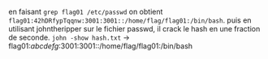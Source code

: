 en faisant `grep flag01 /etc/passwd` on obtient `flag01:42hDRfypTqqnw:3001:3001::/home/flag/flag01:/bin/bash`.
puis en utilisant johntheripper sur le fichier passwd, il crack le hash en une fraction de seconde.
`john -show hash.txt` -> flag01:*abcdefg*:3001:3001::/home/flag/flag01:/bin/bash
